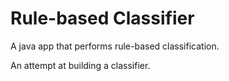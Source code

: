 Rule-based Classifier
=====================

A java app that performs rule-based classification.

An attempt at building a classifier.